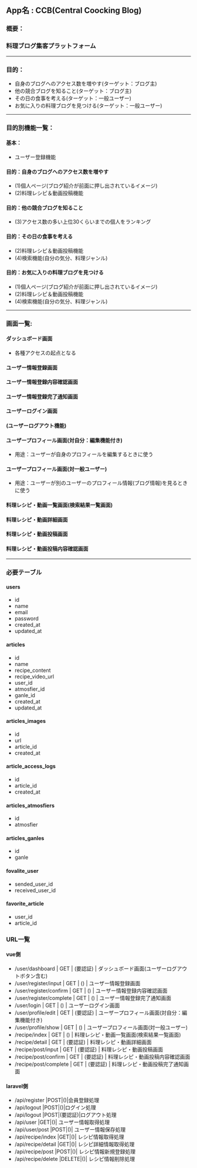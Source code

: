 ## App名 : CCB(Central Coocking Blog)
### 概要：
### 料理ブログ集客プラットフォーム

----------------------------------------------------------

### 目的：
- 自身のブログへのアクセス数を増やす(ターゲット：ブログ主)
- 他の競合ブログを知ること(ターゲット：ブログ主)
- その日の食事を考える(ターゲット：一般ユーザー)
- お気に入りの料理ブログを見つける(ターゲット：一般ユーザー)

----------------------------------------------------------

### 目的別機能一覧：
#### 基本：
  - ユーザー登録機能

#### 目的：自身のブログへのアクセス数を増やす
  - (1)個人ページ(ブログ紹介が前面に押し出されているイメージ)
  - (2)料理レシピ＆動画投稿機能

#### 目的：他の競合ブログを知ること
  - (3)アクセス数の多い上位30くらいまでの個人をランキング

#### 目的：その日の食事を考える
  - (2)料理レシピ＆動画投稿機能
  - (4)検索機能(自分の気分、料理ジャンル)

#### 目的：お気に入りの料理ブログを見つける
  - (1)個人ページ(ブログ紹介が前面に押し出されているイメージ)
  - (2)料理レシピ＆動画投稿機能
  - (4)検索機能(自分の気分、料理ジャンル)

----------------------------------------------------------

### 画面一覧:
#### ダッシュボード画面
  - 各種アクセスの起点となる

#### ユーザー情報登録画面
#### ユーザー情報登録内容確認画面
#### ユーザー情報登録完了通知画面
#### ユーザーログイン画面
#### (ユーザーログアウト機能)

#### ユーザープロフィール画面(対自分：編集機能付き)
  - 用途：ユーザーが自身のプロフィールを編集するときに使う
#### ユーザープロフィール画面(対一般ユーザー)
  - 用途：ユーザーが別のユーザーのプロフィール情報(ブログ情報)を見るときに使う

#### 料理レシピ・動画一覧画面(検索結果一覧画面)
#### 料理レシピ・動画詳細画面
#### 料理レシピ・動画投稿画面
#### 料理レシピ・動画投稿内容確認画面

----------------------------------------------------------

### 必要テーブル
#### users
- id
- name
- email
- password
- created_at
- updated_at
#### articles
- id
- name
- recipe_content
- recipe_video_url
- user_id
- atmosfier_id
- ganle_id
- created_at
- updated_at
#### articles_images
- id
- url
- article_id
- created_at
#### article_access_logs
- id
- article_id
- created_at
#### articles_atmosfiers
- id
- atmosfier
#### articles_ganles
- id
- ganle
#### fovalite_user
- sended_user_id
- received_user_id
#### favorite_article
- user_id
- article_id



### URL一覧
#### vue側
- /user/dashboard             | GET | (要認証) | ダッシュボード画面(ユーザーログアウトボタン含む)
- /user/register/input        | GET | () | ユーザー情報登録画面
- /user/register/confirm      | GET | () | ユーザー情報登録内容確認画面
- /user/register/complete     | GET | () | ユーザー情報登録完了通知画面
- /user/login                 | GET | () | ユーザーログイン画面
- /user/profile/edit          | GET | (要認証) | ユーザープロフィール画面(対自分：編集機能付き)
- /user/profile/show          | GET | () | ユーザープロフィール画面(対一般ユーザー)
- /recipe/index               | GET | () | 料理レシピ・動画一覧画面(検索結果一覧画面)
- /recipe/detail              | GET | (要認証) | 料理レシピ・動画詳細画面
- /recipe/post/input          | GET | (要認証) | 料理レシピ・動画投稿画面
- /recipe/post/confirm        | GET | (要認証) | 料理レシピ・動画投稿内容確認画面
- /recipe/post/complete       | GET | (要認証) | 料理レシピ・動画投稿完了通知画面

#### laravel側
- /api/register               |POST|()|会員登録処理　
- /api/logout                 |POST|()|ログイン処理　
- /api/logout                 |POST|(要認証)|ログアウト処理
- /api/user                   |GET|()| ユーザー情報取得処理　
- /api/user/post              |POST|()| ユーザー情報保存処理
- /api/recipe/index           |GET|()| レシピ情報取得処理
- /api/recipe/detail          |GET|()| レシピ詳細情報取得処理
- /api/recipe/post            |POST|()| レシピ情報新規登録処理
- /api/recipe/delete          |DELETE|()| レシピ情報削除処理　

